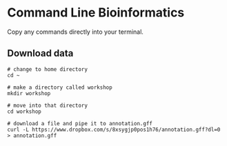 # Command Line Bioinformatics

Copy any commands directly into your terminal.

## Download data

```
# change to home directory
cd ~

# make a directory called workshop
mkdir workshop

# move into that directory
cd workshop

# download a file and pipe it to annotation.gff
curl -L https://www.dropbox.com/s/8xsygjp0pos1h76/annotation.gff?dl=0 > annotation.gff
```


